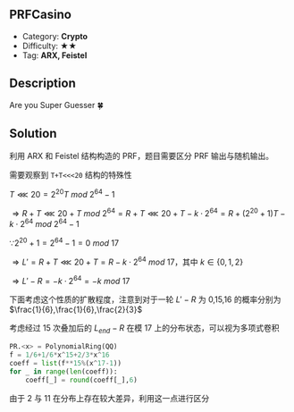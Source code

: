 ## PRFCasino

+ Category: **Crypto**
+ Difficulty: ★★
+ Tag: **ARX, Feistel**

## Description

Are you Super Guesser 🍀

## Solution

利用 ARX 和 Feistel 结构构造的 PRF，题目需要区分 PRF 输出与随机输出。

需要观察到 `T+T<<<20` 结构的特殊性

$T\lll20=2^{20}T\ mod\ 2^{64}-1$

$\Rightarrow R+T\lll20+T\ mod\ 2^{64}=R+T\lll20+T-k\cdot2^{64}=R+(2^{20}+1)T-k\cdot 2^{64}\ mod\ 2^{64}-1$

$\because 2^{20}+1=2^{64}-1=0\ mod\ 17$

$\Rightarrow L'=R+T\lll20+T=R-k\cdot 2^{64}\ mod\ 17$，其中 $k\in\{0,1,2\}$

$\Rightarrow L'-R=-k\cdot 2^{64}=-k\ mod\ 17$

下面考虑这个性质的扩散程度，注意到对于一轮 $L'-R$ 为 0,15,16 的概率分别为 $\frac{1}{6},\frac{1}{6},\frac{2}{3}$

考虑经过 15 次叠加后的 $L_{end}-R$ 在模 17 上的分布状态，可以视为多项式卷积

```python
PR.<x> = PolynomialRing(QQ)
f = 1/6+1/6*x^15+2/3*x^16
coeff = list(f**15%(x^17-1))
for _ in range(len(coeff)):
    coeff[_] = round(coeff[_],6)
```

由于 2 与 11 在分布上存在较大差异，利用这一点进行区分
